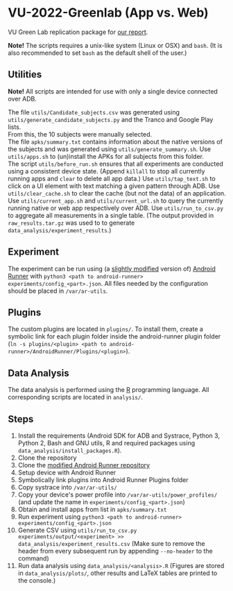 # VU-2022-Greenlab (App vs. Web)
VU Green Lab replication package for [our report](https://www.overleaf.com/read/jcwgrxgxtrnb).

**Note!** The scripts requires a unix-like system (Linux or OSX) and `bash`. (It is also recommended to set `bash` as the default shell of the user.)

## Utilities
**Note!** All scripts are intended for use with only a single device connected over ADB.

The file `utils/Candidate_subjects.csv` was generated using `utils/generate_candidate_subjects.py` and the Tranco and Google Play lists.  
From this, the 10 subjects were manually selected.  
The file `apks/summary.txt` contains information about the native versions of the subjects and was generated using `utils/generate_summary.sh`.
Use `utils/apps.sh` to (un)install the APKs for all subjects from this folder.  
The script `utils/before_run.sh` ensures that all experiments are conducted using a consistent device state. (Append `killall` to stop all currently running apps and `clear` to delete all app data.)
Use `utils/tap_text.sh` to click on a UI element with text matching a given pattern through ADB.
Use `utils/clear_cache.sh` to clear the cache (but not the data) of an application.
Use `utils/current_app.sh` and `utils/current_url.sh` to query the currently running native or web app respectively over ADB.
Use `utils/run_to_csv.py` to aggregate all measurements in a single table. (The output provided in `raw_results.tar.gz` was used to to generate `data_analysis/experiment_results`.) 

## Experiment
The experiment can be run using (a [slightly modified](https://github.com/rubenhorn/android-runner/commit/08efab9aa556a5662fee3227b6d6f468ee1a4d4f) version of) [Android Runner](https://github.com/S2-group/android-runner) with `python3 <path to android-runner> experiments/config_<part>.json`.
All files needed by the configuration should be placed in `/var/ar-utils`.

## Plugins
The custom plugins are located in `plugins/`.
To install them, create a symbolic link for each plugin folder inside the android-runner plugin folder (`ln -s plugins/<plugin> <path to android-runner>/AndroidRunner/Plugins/<plugin>`).

## Data Analysis
The data analysis is performed using the [R](https://www.r-project.org/) programming language.
All corresponding scripts are located in `analysis/`.

## Steps
1. Install the requirements (Android SDK for ADB and Systrace, Python 3, Python 2, Bash and GNU utils, R and required packages using `data_analysis/install_packages.R`).
2. Clone the repository
3. Clone the [modified Android Runner repository](https://github.com/rubenhorn/android-runner)
4. Setup device with Android Runner
5. Symbolically link plugins into Android Runner Plugins folder
6. Copy systrace into `/var/ar-utils/`
7. Copy your device's power profile into `/var/ar-utils/power_profiles/` (and update the name in `experiments/config_<part>.json`)
8. Obtain and install apps from list in `apks/summary.txt`
9. Run experiment using `python3 <path to android-runner> experiments/config_<part>.json`
10. Generate CSV using `utils/run_to_csv.py experiments/output/<experiment> >> data_analysis/experiment_results.csv` (Make sure to remove the header from every subsequent run by appending `--no-header` to the command)
11. Run data analysis using `data_analysis/<analysis>.R` (Figures are stored in `data_analysis/plots/`, other results and LaTeX tables are printed to the console.)
